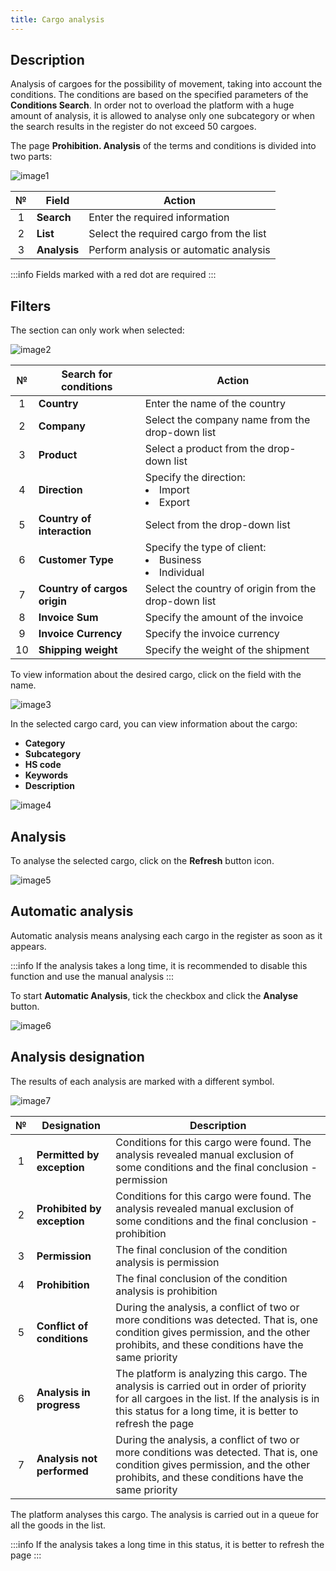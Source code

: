```yaml
---
title: Cargo analysis
---
```


## Description

Analysis of cargoes for the possibility of movement, taking into account the conditions. The conditions are based on the specified parameters of the **Conditions Search**. In order not to overload the platform with a huge amount of analysis, it is allowed to analyse only one subcategory or when the search results in the register do not exceed 50 cargoes. 

The page **Prohibition. Analysis** of the terms and conditions is divided into two parts: 

![image1](/img/en/prohibition/cargo-analysis/image1.png)

| № | Field | Action |
| :-: | ----- | ----- |
| 1 | **Search** | Enter the required information |
| 2 | **List** | Select the required cargo from the list |
| 3 | **Analysis** | Perform analysis or automatic analysis |

:::info
Fields marked with a red dot are required
:::

## Filters 

The section can only work when selected:

![image2](/img/en/prohibition/cargo-analysis/image2.png)

| № | Search for conditions | Action |
| :-:| --------------------- | ------ |
| 1 | **Country** | Enter the name of the country |
| 2 | **Company** | Select the company name from the drop-down list |
| 3 | **Product** | Select a product from the drop-down list |
| 4 | **Direction** | Specify the direction: <li> Import </li><li> Export </li> |
| 5 | **Country of interaction** | Select from the drop-down list |
| 6 | **Customer Type** | Specify the type of client: <li> Business </li><li> Individual </li> |
| 7 | **Country of cargos origin** | Select the country of origin from the drop-down list |
| 8 | **Invoice Sum** | Specify the amount of the invoice |
| 9 | **Invoice Currency** | Specify the invoice currency |
| 10 | **Shipping weight** | Specify the weight of the shipment |

To view information about the desired cargo, click on the field with the name.

![image3](/img/en/prohibition/cargo-analysis/image3.png)

In the selected cargo card, you can view information about the cargo: 

* **Category**
* **Subcategory**
* **HS code**
* **Keywords**
* **Description**

![image4](/img/en/prohibition/cargo-analysis/image4.png)

## Analysis

To analyse the selected cargo, click on the **Refresh** button icon.

![image5](/img/en/prohibition/cargo-analysis/image5.png)

## Automatic analysis

Automatic analysis means analysing each cargo in the register as soon as it appears. 

:::info
If the analysis takes a long time, it is recommended to disable this function and use the manual analysis
:::

To start **Automatic Analysis**, tick the checkbox and click the **Analyse** button.

![image6](/img/en/prohibition/cargo-analysis/image6.png)


## Analysis designation

The results of each analysis are marked with a different symbol.

![image7](/img/en/prohibition/cargo-analysis/image7.png)

| № | Designation | Description |
| :-: | ----------- | ----------- |
| 1 | **Permitted by exception** | Conditions for this cargo were found. The analysis revealed manual exclusion of some conditions and the final conclusion - permission |
| 2 | **Prohibited by exception** | Conditions for this cargo were found. The analysis revealed manual exclusion of some conditions and the final conclusion - prohibition |
| 3 | **Permission** | The final conclusion of the condition analysis is permission |
| 4 | **Prohibition** | The final conclusion of the condition analysis is prohibition |
| 5 | **Conflict of conditions** | During the analysis, a conflict of two or more conditions was detected. That is, one condition gives permission, and the other prohibits, and these conditions have the same priority |
| 6 | **Analysis in progress** | The platform is analyzing this cargo. The analysis is carried out in order of priority for all cargoes in the list. If the analysis is in this status for a long time, it is better to refresh the page |
| 7 | **Analysis not performed** | During the analysis, a conflict of two or more conditions was detected. That is, one condition gives permission, and the other prohibits, and these conditions have the same priority |

The platform analyses this cargo. The analysis is carried out in a queue for all the goods in the list. 

:::info
If the analysis takes a long time in this status, it is better to refresh the page
:::